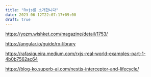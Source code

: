 ```yaml
---
title: "Rxjs를 소개합니다"
date: 2023-06-12T22:07:17+09:00
draft: true
---
```


https://yozm.wishket.com/magazine/detail/1753/

https://angular.io/guide/rx-library

https://rafasiqueira.medium.com/rxjs-real-world-examples-part-1-4b0b7562ac64

https://blog-ko.superb-ai.com/nestjs-interceptor-and-lifecycle/
